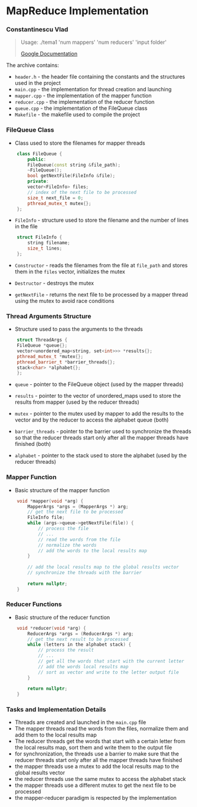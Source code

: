 # MapReduce Implementation

### Constantinescu Vlad

> Usage: ./tema1 'num mappers' 'num reducers' 'input folder'
> 
> [Google Documentation](https://static.googleusercontent.com/media/research.google.com/en//archive/mapreduce-osdi04.pdf)

The archive contains:

- `header.h` - the header file containing the constants and the structures used in the project
- `main.cpp` - the implementation for thread creation and launching
- `mapper.cpp` - the implementation of the mapper function
- `reducer.cpp` - the implementation of the reducer function
- `queue.cpp` - the implementation of the FileQueue class
- `Makefile` - the makefile used to compile the project

### FileQueue Class
- Class used to store the filenames for mapper threads

```C++
    class FileQueue {
        public:
        FileQueue(const string &file_path);
        ~FileQueue();
        bool getNextFile(FileInfo &file);
        private:
        vector<FileInfo> files;
        // index of the next file to be processed
        size_t next_file = 0;
        pthread_mutex_t mutex{};
    };
```

- `FileInfo` - structure used to store the filename and the number of lines in the file

```C++
    struct FileInfo {
        string filename;
        size_t lines;
    };
```

- `Constructor` - reads the filenames from the file at `file_path` and 
  stores them in the `files` vector, initializes the mutex


- `Destructor` - destroys the mutex


- `getNextFile` - returns the next file to be processed by a mapper thread 
  using the mutex to avoid race conditions

### Thread Arguments Structure
- Structure used to pass the arguments to the threads

```C++
    struct ThreadArgs {
    FileQueue *queue{};
    vector<unordered_map<string, set<int>>> *results{};
    pthread_mutex_t *mutex{};
    pthread_barrier_t *barrier_threads{};
    stack<char> *alphabet{};
    };
```

- `queue` - pointer to the FileQueue object (used by the mapper threads)


- `results` - pointer to the vector of unordered_maps used to store the 
  results from mapper (used by the reducer threads)


- `mutex` - pointer to the mutex used by mapper to add the results to the vector
and by the reducer to access the alphabet queue (both)


- `barrier_threads` - pointer to the barrier used to synchronize the threads 
  so that the reducer threads start only after all the mapper threads have 
  finished (both)


- `alphabet` - pointer to the stack used to store the alphabet (used by the reducer threads)

### Mapper Function

- Basic structure of the mapper function

```C++
    void *mapper(void *arg) {
        MapperArgs *args = (MapperArgs *) arg;
        // get the next file to be processed
        FileInfo file;
        while (args->queue->getNextFile(file)) {
            // process the file
            // ...
            // read the words from the file
            // normalize the words
            // add the words to the local results map
        }
        
        // add the local results map to the global results vector
        // synchronize the threads with the barrier
        
        return nullptr;
    }
```

### Reducer Functions

- Basic structure of the reducer function

```C++
    void *reducer(void *arg) {
        ReducerArgs *args = (ReducerArgs *) arg;
        // get the next result to be processed
        while (letters in the alphabet stack) { 
            // process the result
            // ...
            // get all the words that start with the current letter
            // add the words local results map
            // sort as vector and write to the letter output file
        }
        
        return nullptr;
    }
```

### Tasks and Implementation Details
- Threads are created and launched in the `main.cpp` file
- The mapper threads read the words from the files, normalize them and add them to the local results map
- The reducer threads get the words that start with a certain letter from the local results map, sort them and write them to the output file
- for synchronization, the threads use a barrier to make sure that the reducer threads start only after all the mapper threads have finished
- the mapper threads use a mutex to add the local results map to the global results vector
- the reducer threads use the same mutex to access the alphabet stack
- the mapper threads use a different mutex to get the next file to be processed
- the mapper-reducer paradigm is respected by the implementation